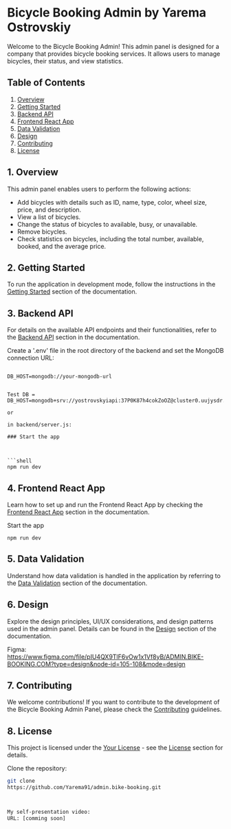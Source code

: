 # Bicycle Booking Admin by Yarema Ostrovskiy

Welcome to the Bicycle Booking Admin! This admin panel is designed for a company that provides bicycle booking services. It allows users to manage bicycles, their status, and view statistics.

## Table of Contents

1. [Overview](#overview)
2. [Getting Started](#getting-started)
3. [Backend API](#backend-api)
4. [Frontend React App](#frontend-react-app)
5. [Data Validation](#data-validation)
6. [Design](#design)
7. [Contributing](#contributing)
8. [License](#license)

## 1. Overview<a name="overview"></a>

This admin panel enables users to perform the following actions:

- Add bicycles with details such as ID, name, type, color, wheel size, price, and description.
- View a list of bicycles.
- Change the status of bicycles to available, busy, or unavailable.
- Remove bicycles.
- Check statistics on bicycles, including the total number, available, booked, and the average price.

## 2. Getting Started<a name="getting-started"></a>

To run the application in development mode, follow the instructions in the [Getting Started](#getting-started) section of the documentation.

## 3. Backend API<a name="backend-api"></a>

For details on the available API endpoints and their functionalities, refer to the [Backend API](#backend-api) section in the documentation.

Create a '.env' file in the root directory of the backend and set the MongoDB connection URL:

````env

DB_HOST=mongodb://your-mongodb-url


Test DB = DB_HOST=mongodb+srv://yostrovskyiapi:37P0K87h4cokZoOZ@cluster0.uujysdr.mongodb.net/bikes

or

in backend/server.js:

### Start the app



```shell
npm run dev
````

## 4. Frontend React App<a name="frontend-react-app"></a>

Learn how to set up and run the Frontend React App by checking the [Frontend React App](#frontend-react-app) section in the documentation.

Start the app

```shell
npm run dev
```

## 5. Data Validation<a name="data-validation"></a>

Understand how data validation is handled in the application by referring to the [Data Validation](#data-validation) section of the documentation.

## 6. Design<a name="design"></a>

Explore the design principles, UI/UX considerations, and design patterns used in the admin panel. Details can be found in the [Design](#design) section of the documentation.

Figma: https://www.figma.com/file/pIU4QX9TlF6vOw1x1Vf8yB/ADMIN.BIKE-BOOKING.COM?type=design&node-id=105-108&mode=design

## 7. Contributing<a name="contributing"></a>

We welcome contributions! If you want to contribute to the development of the Bicycle Booking Admin Panel, please check the [Contributing](#contributing) guidelines.

## 8. License<a name="license"></a>

This project is licensed under the [Your License](LICENSE) - see the [License](#license) section for details.

Clone the repository:

```bash
git clone
https://github.com/Yarema91/admin.bike-booking.git



My self-presentation video:
URL: [comming soon]

```

